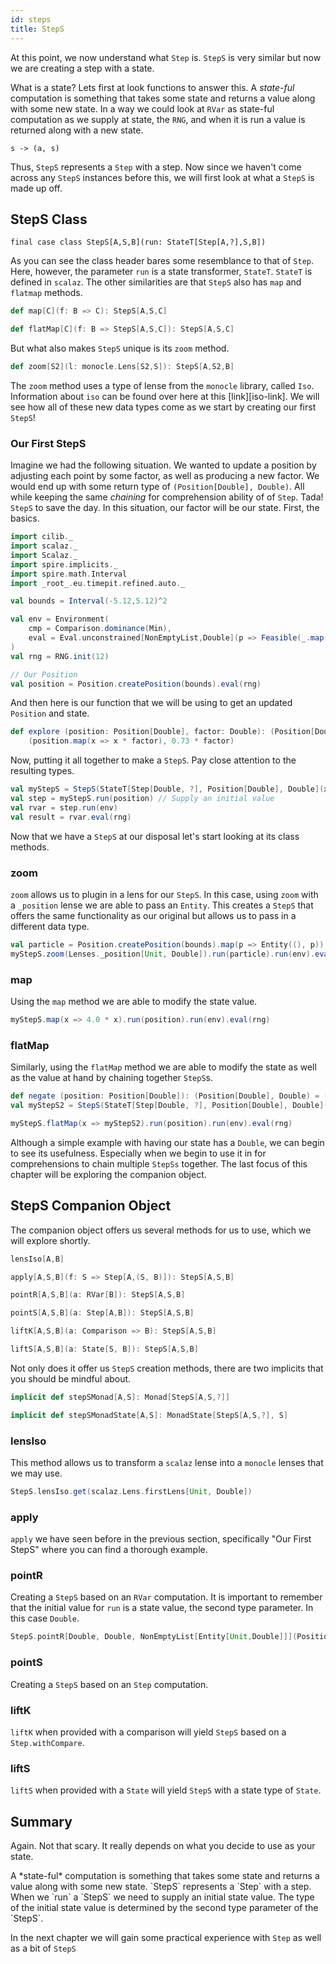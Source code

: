 ```yaml
---
id: steps
title: StepS
---
```


At this point, we now understand what `Step` is.
`StepS` is very similar but now we are creating a step with a state.

What is a state?
Lets first at look functions to answer this.
A *state-ful* computation is something that takes some state and returns a value along with some new state.
In a way we could look at `RVar` as state-ful computation as we supply at state, the `RNG`, and when it is run a value is returned along with a new state.

```
s -> (a, s)
```

Thus, `StepS` represents a `Step` with a step.
Now since we haven't come across any `StepS` instances before this, we will first look at what a `StepS` is made up off.


## StepS Class

`final case class StepS[A,S,B](run: StateT[Step[A,?],S,B])`

As you can see the class header bares some resemblance to that of
`Step`. Here, however, the parameter `run` is a state transformer,
`StateT`. `StateT` is defined in `scalaz`. The other similarities
are that `StepS` also has `map` and `flatmap` methods.

```scala
def map[C](f: B => C): StepS[A,S,C]

def flatMap[C](f: B => StepS[A,S,C]): StepS[A,S,C]
```

But what also makes `StepS` unique is its `zoom` method.

```scala
def zoom[S2](l: monocle.Lens[S2,S]): StepS[A,S2,B]
```

The `zoom` method uses a type of lense from the `monocle` library,
called `Iso`. Information about `iso` can be found over here at this
[link][iso-link]. We will see how all of these new data types come as
we start by creating our first `StepS`!

### Our First StepS

Imagine we had the following situation. We wanted to update a
position by adjusting each point by some factor, as well as producing
a new factor. We would end up with some return type of
`(Position[Double], Double)`. All while keeping the same *chaining*
for comprehension ability of of `Step`. Tada! `StepS` to save the
day. In this situation, our factor will be our state. First, the
basics.

```scala
import cilib._
import scalaz._
import Scalaz._
import spire.implicits._
import spire.math.Interval
import _root_.eu.timepit.refined.auto._
```
```scala
val bounds = Interval(-5.12,5.12)^2

val env = Environment(
    cmp = Comparison.dominance(Min),
    eval = Eval.unconstrained[NonEmptyList,Double](p => Feasible(_.map(x => x * x).suml)).eval
)
val rng = RNG.init(12)
```
```scala
// Our Position
val position = Position.createPosition(bounds).eval(rng)
```

And then here is our function that we will be using to get an updated
`Position` and state.

```scala
def explore (position: Position[Double], factor: Double): (Position[Double], Double) =
    (position.map(x => x * factor), 0.73 * factor)
```

Now, putting it all together to make a `StepS`. Pay close attention
to the resulting types.

```scala
val myStepS = StepS(StateT[Step[Double, ?], Position[Double], Double](x => Step.point(explore(x, 0.96))))
val step = myStepS.run(position) // Supply an initial value
val rvar = step.run(env)
val result = rvar.eval(rng)
```

Now that we have a `StepS` at our disposal let's start looking at its
class methods.

### zoom

`zoom` allows us to plugin in a lens for our `StepS`. In this case,
using `zoom` with a `_position` lense we are able to pass an `Entity`.
This creates a `StepS` that offers the same functionality as our
original but allows us to pass in a different data type.

```scala
val particle = Position.createPosition(bounds).map(p => Entity((), p)).eval(rng)
myStepS.zoom(Lenses._position[Unit, Double]).run(particle).run(env).eval(rng)
```

### map

Using the `map` method we are able to modify the state value.

```scala
myStepS.map(x => 4.0 * x).run(position).run(env).eval(rng)
```

### flatMap

Similarly, using the `flatMap` method we are able to modify the state
as well as the value at hand by chaining together `StepS`s.

```scala :silent
def negate (position: Position[Double]): (Position[Double], Double) = (position.map(x => x * -1), -1.0)
val myStepS2 = StepS(StateT[Step[Double, ?], Position[Double], Double](x => Step.point(negate(x))))
```
```scala :silent
myStepS.flatMap(x => myStepS2).run(position).run(env).eval(rng)
```

Although a simple example with having our state has a `Double`, we can
begin to see its usefulness. Especially when we begin to use it in
for comprehensions to chain multiple `StepSs` together. The last
focus of this chapter will be exploring the companion object.


## StepS Companion Object

The companion object offers us several methods for us to use, which we
will explore shortly.

```scala
lensIso[A,B]

apply[A,S,B](f: S => Step[A,(S, B)]): StepS[A,S,B]

pointR[A,S,B](a: RVar[B]): StepS[A,S,B]

pointS[A,S,B](a: Step[A,B]): StepS[A,S,B]

liftK[A,S,B](a: Comparison => B): StepS[A,S,B]

liftS[A,S,B](a: State[S, B]): StepS[A,S,B]
```

Not only does it offer us `StepS` creation methods, there are two
implicits that you should be mindful about.

```scala
implicit def stepSMonad[A,S]: Monad[StepS[A,S,?]]

implicit def stepSMonadState[A,S]: MonadState[StepS[A,S,?], S]
```

### lensIso

This method allows us to transform a `scalaz` lense into a `monocle`
lenses that we may use.

```scala
StepS.lensIso.get(scalaz.Lens.firstLens[Unit, Double])
```

### apply

`apply` we have seen before in the previous section, specifically "Our
First StepS" where you can find a thorough example.

### pointR

Creating a `StepS` based on an `RVar` computation. It is important to
remember that the initial value for `run` is a state value, the second
type parameter. In this case `Double`.

```scala
StepS.pointR[Double, Double, NonEmptyList[Entity[Unit,Double]]](Position.createCollection(x => Entity((), x))(bounds, 3))
```

### pointS

Creating a `StepS` based on an `Step` computation.

### liftK

`liftK` when provided with a comparison will yield `StepS` based on a
`Step.withCompare`.

### liftS

`liftS` when provided with a `State` will yield `StepS` with a state
type of `State`.


## Summary

Again. Not that scary.
It really depends on what you decide to use as your state.

<div class="callout callout-info">
A *state-ful* computation is something that takes some state and returns a value along with some new state.
`StepS` represents a `Step` with a step.
When we `run` a `StepS` we need to supply an initial state value.
The type of the initial state value is determined by the second type parameter of the `StepS`.
</div>

In the next chapter we will gain some practical experience with `Step` as well as a bit of `StepS`

